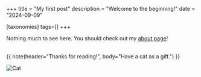 +++
title = "My first post"
description = "Welcome to the beginning!"
date = "2024-09-09"

[taxonomies]
tags=[]
+++

Nothing much to see here. You should check out my [about page](/about)!

<br/>
{{ note(header="Thanks for reading!", body="Have a cat as a gift.") }}

![Cat](/imgs/cat.png)


